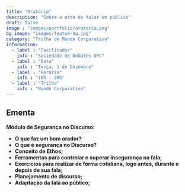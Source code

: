 ```yaml
---
title: "Oratória"
description: "Sobre a arte de falar em público"
draft: false
image : "images/portfolio/oratoria.png"
bg_image: "images/featue-bg.jpg"
category: "Trilha de Mundo Corporativo"
information:
  - label : "Facilitador"
    info : "Sociedade de Debates UFC"
  - label : "Data"
    info : "Terça, 1 de Dezembro"
  - label : "Horário"
    info : "18h - 20h"
  - label : "Trilha"
    info : "Mundo Corporativo"
---
```


## Ementa

**Módulo de Segurança no Discurso:**
- **O que faz um bom orador?** 
- **O que é segurança no Discurso?** 
- **Conceito de Ethos;** 
- **Ferramentas para controlar e superar insegurança na fala;** 
- **Exercícios para realizar de forma cotidiana, logo antes, durante e depois de sua fala;** 
- **Planejamento de discurso;** 
- **Adaptação da fala ao público;**